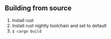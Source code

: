 ## Building from source

1. Install rust
1. Install rust nightly toolchain and set to default
1. `$ cargo build`